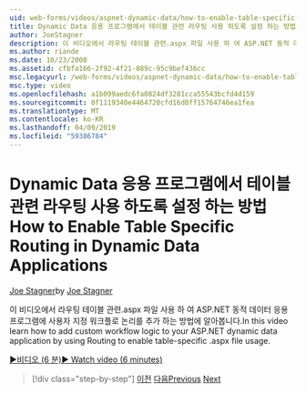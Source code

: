 ```yaml
---
uid: web-forms/videos/aspnet-dynamic-data/how-to-enable-table-specific-routing-in-dynamic-data-applications
title: Dynamic Data 응용 프로그램에서 테이블 관련 라우팅 사용 하도록 설정 하는 방법 | Microsoft Docs
author: JoeStagner
description: 이 비디오에서 라우팅 테이블 관련.aspx 파일 사용 하 여 ASP.NET 동적 데이터 응용 프로그램에 사용자 지정 워크플로 논리를 추가 하는 방법에 알아봅니다.
ms.author: riande
ms.date: 10/23/2008
ms.assetid: cfbfa166-2f92-4f21-889c-95c9bef436cc
msc.legacyurl: /web-forms/videos/aspnet-dynamic-data/how-to-enable-table-specific-routing-in-dynamic-data-applications
msc.type: video
ms.openlocfilehash: a1b099aedc6fa0824df3281cca55543bcfd4d159
ms.sourcegitcommit: 0f1119340e4464720cfd16d0ff15764746ea1fea
ms.translationtype: MT
ms.contentlocale: ko-KR
ms.lasthandoff: 04/09/2019
ms.locfileid: "59386784"
---
```

# <a name="how-to-enable-table-specific-routing-in-dynamic-data-applications"></a><span data-ttu-id="0ae71-103">Dynamic Data 응용 프로그램에서 테이블 관련 라우팅 사용 하도록 설정 하는 방법</span><span class="sxs-lookup"><span data-stu-id="0ae71-103">How to Enable Table Specific Routing in Dynamic Data Applications</span></span>

<span data-ttu-id="0ae71-104">[Joe Stagner](https://github.com/JoeStagner)</span><span class="sxs-lookup"><span data-stu-id="0ae71-104">by [Joe Stagner](https://github.com/JoeStagner)</span></span>

<span data-ttu-id="0ae71-105">이 비디오에서 라우팅 테이블 관련.aspx 파일 사용 하 여 ASP.NET 동적 데이터 응용 프로그램에 사용자 지정 워크플로 논리를 추가 하는 방법에 알아봅니다.</span><span class="sxs-lookup"><span data-stu-id="0ae71-105">In this video learn how to add custom workflow logic to your ASP.NET dynamic data application by using Routing to enable table-specific .aspx file usage.</span></span>

[<span data-ttu-id="0ae71-106">&#9654;비디오 (6 분)</span><span class="sxs-lookup"><span data-stu-id="0ae71-106">&#9654; Watch video (6 minutes)</span></span>](https://channel9.msdn.com/Blogs/ASP-NET-Site-Videos/how-to-enable-table-specific-routing-in-dynamic-data-applications)

> [!div class="step-by-step"]
> <span data-ttu-id="0ae71-107">[이전](enable-in-line-editing-in-aspnet-dynamic-data-applications.md)
> [다음](how-to-use-attribute-validation-in-aspnet-dynamic-data-applications.md)</span><span class="sxs-lookup"><span data-stu-id="0ae71-107">[Previous](enable-in-line-editing-in-aspnet-dynamic-data-applications.md)
[Next](how-to-use-attribute-validation-in-aspnet-dynamic-data-applications.md)</span></span>
